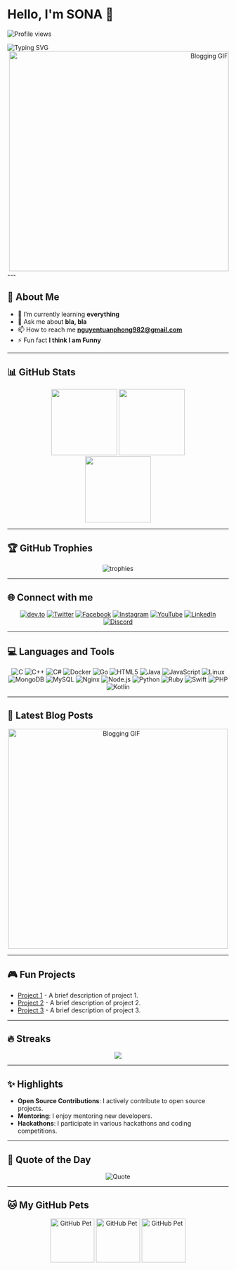 # Hello, I'm SONA 👋

![Profile views](https://komarev.com/ghpvc/?username=YourGitHubUsername&label=Profile%20views&color=0e75b6&style=flat)

<div align="left">
  <img src="https://readme-typing-svg.herokuapp.com?color=F75C7E&width=380&height=45&lines=I+am+Phong;I+am+a+Developer;I+like+Coding+and+Learning" alt="Typing SVG">
</div>

<div align="right">
  <img src="https://media.giphy.com/media/Y4ak9Ki2GZCbJxAnJD/giphy.gif" alt="Blogging GIF" width="500">
</div>
---

## 🚀 About Me

- 🌱 I’m currently learning **everything**
- 💬 Ask me about **bla, bla**
- 📫 How to reach me **nguyentuanphong982@gmail.com**
- ⚡ Fun fact **I think I am Funny**

---

## 📊 GitHub Stats

<div align="center">
  <img height="150em" src="https://github-readme-stats.vercel.app/api?username=YourGitHubUsername&show_icons=true&theme=radical&include_all_commits=true&count_private=true"/>
  <img height="150em" src="https://github-readme-stats.vercel.app/api/top-langs/?username=YourGitHubUsername&layout=compact&langs_count=7&theme=radical"/>
</div>

<div align="center">
  <img height="150em" src="https://github-readme-streak-stats.herokuapp.com/?user=YourGitHubUsername&theme=radical"/>
</div>

---

## 🏆 GitHub Trophies

<div align="center">
  <img src="https://github-profile-trophy.vercel.app/?username=YourGitHubUsername&theme=radical&no-frame=true&row=1&column=6" alt="trophies"/>
</div>

---

## 🌐 Connect with me

<div align="center">
  <a href="https://dev.to/YourProfile"><img src="https://img.shields.io/badge/dev.to-0A0A0A?style=for-the-badge&logo=devdotto&logoColor=white" alt="dev.to"></a>
  <a href="https://twitter.com/YourTwitterHandle"><img src="https://img.shields.io/badge/twitter-1DA1F2?style=for-the-badge&logo=twitter&logoColor=white" alt="Twitter"></a>
  <a href="https://www.facebook.com/tuanhpogn/"><img src="https://img.shields.io/badge/facebook-1877F2?style=for-the-badge&logo=facebook&logoColor=white" alt="Facebook"></a>
  <a href="https://instagram.com/YourInstagramProfile"><img src="https://img.shields.io/badge/instagram-E4405F?style=for-the-badge&logo=instagram&logoColor=white" alt="Instagram"></a>
  <a href="https://youtube.com/YourYouTubeChannel"><img src="https://img.shields.io/badge/youtube-FF0000?style=for-the-badge&logo=youtube&logoColor=white" alt="YouTube"></a>
  <a href="https://linkedin.com/in/YourLinkedInProfile"><img src="https://img.shields.io/badge/linkedin-0077B5?style=for-the-badge&logo=linkedin&logoColor=white" alt="LinkedIn"></a>
  <a href="https://discord.com/invite/YourDiscordInvite"><img src="https://img.shields.io/badge/discord-7289DA?style=for-the-badge&logo=discord&logoColor=white" alt="Discord"></a>
</div>

---

## 💻 Languages and Tools

<div align="center">
  <img src="https://img.shields.io/badge/c-A8B9CC?style=for-the-badge&logo=c&logoColor=black" alt="C">
  <img src="https://img.shields.io/badge/c++-00599C?style=for-the-badge&logo=cplusplus&logoColor=white" alt="C++">
  <img src="https://img.shields.io/badge/c%23-239120?style=for-the-badge&logo=csharp&logoColor=white" alt="C#">
  <img src="https://img.shields.io/badge/docker-2496ED?style=for-the-badge&logo=docker&logoColor=white" alt="Docker">
  <img src="https://img.shields.io/badge/go-00ADD8?style=for-the-badge&logo=go&logoColor=white" alt="Go">
  <img src="https://img.shields.io/badge/html5-E34F26?style=for-the-badge&logo=html5&logoColor=white" alt="HTML5">
  <img src="https://img.shields.io/badge/java-007396?style=for-the-badge&logo=java&logoColor=white" alt="Java">
  <img src="https://img.shields.io/badge/javascript-F7DF1E?style=for-the-badge&logo=javascript&logoColor=black" alt="JavaScript">
  <img src="https://img.shields.io/badge/linux-FCC624?style=for-the-badge&logo=linux&logoColor=black" alt="Linux">
  <img src="https://img.shields.io/badge/mongodb-47A248?style=for-the-badge&logo=mongodb&logoColor=white" alt="MongoDB">
  <img src="https://img.shields.io/badge/mysql-4479A1?style=for-the-badge&logo=mysql&logoColor=white" alt="MySQL">
  <img src="https://img.shields.io/badge/nginx-009639?style=for-the-badge&logo=nginx&logoColor=white" alt="Nginx">
  <img src="https://img.shields.io/badge/node.js-339933?style=for-the-badge&logo=nodedotjs&logoColor=white" alt="Node.js">
  <img src="https://img.shields.io/badge/python-3776AB?style=for-the-badge&logo=python&logoColor=white" alt="Python">
  <img src="https://img.shields.io/badge/ruby-CC342D?style=for-the-badge&logo=ruby&logoColor=white" alt="Ruby">
  <img src="https://img.shields.io/badge/swift-FA7343?style=for-the-badge&logo=swift&logoColor=white" alt="Swift">
  <img src="https://img.shields.io/badge/php-777BB4?style=for-the-badge&logo=php&logoColor=white" alt="PHP">
  <img src="https://img.shields.io/badge/kotlin-0095D5?style=for-the-badge&logo=kotlin&logoColor=white" alt="Kotlin">
</div>

---

## 📕 Latest Blog Posts

<div align="center">
  <img src="https://media.giphy.com/media/Y4ak9Ki2GZCbJxAnJD/giphy.gif" alt="Blogging GIF" width="500">
</div>

<!-- BLOG-POST-LIST:START -->
<!-- BLOG-POST-LIST:END -->

---

## 🎮 Fun Projects

- [Project 1](https://github.com/YourGitHubUsername/Project1) - A brief description of project 1.
- [Project 2](https://github.com/YourGitHubUsername/Project2) - A brief description of project 2.
- [Project 3](https://github.com/YourGitHubUsername/Project3) - A brief description of project 3.

---

## 🔥 Streaks

<div align="center">
  <img src="https://streak-stats.demolab.com?user=YourGitHubUsername&theme=radical&hide_border=true"/>
</div>

---

## ✨ Highlights

- **Open Source Contributions**: I actively contribute to open source projects.
- **Mentoring**: I enjoy mentoring new developers.
- **Hackathons**: I participate in various hackathons and coding competitions.

---

## 📣 Quote of the Day

<div align="center">
  <img src="https://quotes-github-readme.vercel.app/api?type=horizontal&theme=radical" alt="Quote">
</div>

---

## 🐱 My GitHub Pets

<div align="center">
  <img src="https://github.com/YourGitHubUsername.png" width="100" alt="GitHub Pet">
  <img src="https://github.com/YourGitHubUsername.png" width="100" alt="GitHub Pet">
  <img src="https://github.com/YourGitHubUsername.png" width="100" alt="GitHub Pet">
</div>
